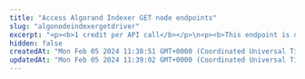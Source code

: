 ```yaml
---
title: "Access Algorand Indexer GET node endpoints"
slug: "algonodeindexergetdriver"
excerpt: "<p><b>1 credit per API call</b></p>\n<p><b>This endpoint is deprecated. Use the <a href=\"https://apidoc.tatum.io/tag/Node-RPC\" target=\"_blank\">HTTP-based JSON RPC driver</a> instead.</b></p><br/>\n<p>Use this endpoint URL as a http-based url to connect directly to the Algorand node provided by Tatum.\nYou can check all available APIs here - <a href=\"https://developer.algorand.org/docs/rest-apis/indexer/\" target=\"_blank\">https://developer.algorand.org/docs/rest-apis/indexer/</a>.\n<br/>\nExample call for Get Tx By ID is described in the response. <a href=\"https://developer.algorand.org/docs/rest-apis/indexer/#get-v2transactionstxid\" target=\"_blank\">https://developer.algorand.org/docs/rest-apis/indexer/#get-v2transactionstxid</a>.\n<br/>\nURL used for this call would be <pre>https://api.tatum.io/v3/algorand/node/indexer/YOUR_API_KEY/v2/transactions/HNIQ76UTJYPOLZP5FWODYABBJPYPGJNEM2QEJSMDMQRWEKHEYJHQ</pre></p>"
hidden: false
createdAt: "Mon Feb 05 2024 11:38:51 GMT+0000 (Coordinated Universal Time)"
updatedAt: "Mon Feb 05 2024 11:39:02 GMT+0000 (Coordinated Universal Time)"
---
```

